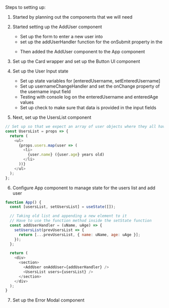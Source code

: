Steps to setting up:

1. Started by planning out the components that we will need

2. Started setting up the AddUser component

   - Set up the form to enter a new user into
   - set up the addUserHandler function for the onSubmit property in the <form>
   - Then added the AddUser component to the App component
   <p>

3. Set up the Card wrapper and set up the Button UI component

4. Set up the User Input state

   - Set up state variables for [enteredUsername, setEnteredUsername]
   - Set up usernameChangeHandler and set the onChange property of the username input field
   - Testing with console log on the enteredUsername and enteredAge values
   - Set up check to make sure that data is provided in the input fields
   <p>

5. Next, set up the UsersList component

```javascript
// Set up so that we expect an array of user objects where they all have a name property and an age property
const UsersList = props => {
  return (
    <ul>
      {props.users.map(user => (
        <li>
          {user.name} ({user.age} years old)
        </li>
      ))}
    </ul>
  );
};
```

6. Configure App component to manage state for the users list and add user

```javascript
function App() {
  const [usersList, setUsersList] = useState([]);

  // Taking old list and appending a new element to it
  // Have to use the function method inside the setState function
  const addUserHandler = (uName, uAge) => {
    setUsersList(prevUsersList => {
      return [...prevUsersList, { name: uName, age: uAge }];
    });
  };

  return (
    <div>
      <section>
        <AddUser onAddUser={addUserHandler} />
        <UsersList users={usersList} />
      </section>
    </div>
  );
}
```

7. Set up the Error Modal component
